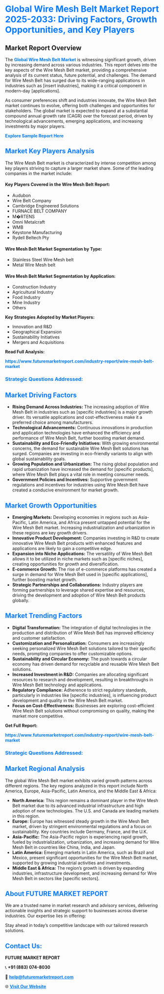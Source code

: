<h1 style="color: #007BFF;">Global Wire Mesh Belt Market Report 2025-2033: Driving Factors, Growth Opportunities, and Key Players</h1>

<section id="overview">
<h2>Market Report Overview</h2>
<p>The <a href="https://www.futuremarketreport.com/industry-report/wire-mesh-belt-market" style="color: #007BFF; text-decoration: none;"><strong>Global Wire Mesh Belt Market</strong></a> is witnessing significant growth, driven by increasing demand across various industries. This report delves into the key aspects of the Wire Mesh Belt market, providing a comprehensive analysis of its current status, future potential, and challenges. The demand for Wire Mesh Belt has surged due to its wide-ranging applications in industries such as [insert industries], making it a critical component in modern-day [applications].</p>
<p>As consumer preferences shift and industries innovate, the Wire Mesh Belt market continues to evolve, offering both challenges and opportunities for stakeholders. The global market is expected to expand at a substantial compound annual growth rate (CAGR) over the forecast period, driven by technological advancements, emerging applications, and increasing investments by major players.</p>
</section>

<section id="overview">
<p><a href="https://www.futuremarketreport.com/request-sample/reportId=30190" style="color: #007BFF; text-decoration: none;"><strong>Explore Sample Report Here</strong></a></p>
</section>

<section id="key-players">
<h2 style="color: #007BFF;">Market Key Players Analysis</h2>
<p>The Wire Mesh Belt market is characterized by intense competition among key players striving to capture a larger market share. Some of the leading companies in the market include:</p>
<h4>Key Players Covered in the Wire Mesh Belt Report:</h4>
<ul><li>Audubon</li><li>Wire Belt Company</li><li>Cambridge Engineered Solutions</li><li>FURNACE BELT COMPANY</li><li>M�RTENS</li><li>Omni Metalcraft</li><li>WMB</li><li>Keystone Manufacturing</li><li>Rydell Beltech Pty</li></ul>
<h4>Wire Mesh Belt Market Segmentation by Type:</h4>
<ul><li>Stainless Steel Wire Mesh belt</li><li>Metal Wire Mesh belt</li></ul>

<h4>Wire Mesh Belt Market Segmentation by Application:</h4>
<ul><li>Construction Industry</li><li>Agricultural Industry</li><li>Food Industry</li><li>Mine Industry</li><li>Others</li></ul>
<p><strong>Key Strategies Adopted by Market Players:</strong></p>
<ul>
<li>Innovation and R&D</li>
<li>Geographical Expansion</li>
<li>Sustainability Initiatives</li>
<li>Mergers and Acquisitions</li>
</ul>
</section>

<section>
<p><strong>Read Full Analysis: </strong></p><a href="https://www.futuremarketreport.com/industry-report/wire-mesh-belt-market" style="color: #007BFF; text-decoration: none;"><strong>https://www.futuremarketreport.com/industry-report/wire-mesh-belt-market</strong></a>
<h3 style="color: #007BFF;">Strategic Questions Addressed:</h3>
</section>

<section id="driving-factors">
<h2 style="color: #007BFF;">Market Driving Factors</h2>
<ul>
<li><strong>Rising Demand Across Industries:</strong> The increasing adoption of Wire Mesh Belt in industries such as [specific industries] is a major growth driver. Its versatile applications and cost-effectiveness make it a preferred choice among manufacturers.</li>
<li><strong>Technological Advancements:</strong> Continuous innovations in production and application technologies have enhanced the efficiency and performance of Wire Mesh Belt, further boosting market demand.</li>
<li><strong>Sustainability and Eco-Friendly Initiatives:</strong> With growing environmental concerns, the demand for sustainable Wire Mesh Belt solutions has surged. Companies are investing in eco-friendly variants to align with global sustainability goals.</li>
<li><strong>Growing Population and Urbanization:</strong> The rising global population and rapid urbanization have increased the demand for [specific products], where Wire Mesh Belt plays a vital role in meeting consumer needs.</li>
<li><strong>Government Policies and Incentives:</strong> Supportive government regulations and incentives for industries using Wire Mesh Belt have created a conducive environment for market growth.</li>
</ul>
</section>

<section id="growth-opportunities">
<h2 style="color: #007BFF;">Market Growth Opportunities</h2>
<ul>
<li><strong>Emerging Markets:</strong> Developing economies in regions such as Asia-Pacific, Latin America, and Africa present untapped potential for the Wire Mesh Belt market. Increasing industrialization and urbanization in these regions are key growth drivers.</li>
<li><strong>Innovative Product Development:</strong> Companies investing in R&D to create innovative Wire Mesh Belt products with enhanced features and applications are likely to gain a competitive edge.</li>
<li><strong>Expansion into Niche Applications:</strong> The versatility of Wire Mesh Belt allows it to be utilized in niche markets such as [specific niches], creating opportunities for growth and diversification.</li>
<li><strong>E-commerce Growth:</strong> The rise of e-commerce platforms has created a surge in demand for Wire Mesh Belt used in [specific applications], further boosting market growth.</li>
<li><strong>Strategic Partnerships and Collaborations:</strong> Industry players are forming partnerships to leverage shared expertise and resources, driving the development and adoption of Wire Mesh Belt products globally.</li>
</ul>
</section>

<section id="trending-factors">
<h2 style="color: #007BFF;">Market Trending Factors</h2>
<ul>
<li><strong>Digital Transformation:</strong> The integration of digital technologies in the production and distribution of Wire Mesh Belt has improved efficiency and customer satisfaction.</li>
<li><strong>Customization and Personalization:</strong> Consumers are increasingly seeking personalized Wire Mesh Belt solutions tailored to their specific needs, prompting companies to offer customizable options.</li>
<li><strong>Sustainability and Circular Economy:</strong> The push towards a circular economy has driven demand for recyclable and reusable Wire Mesh Belt solutions.</li>
<li><strong>Increased Investment in R&D:</strong> Companies are allocating significant resources to research and development, resulting in breakthroughs in Wire Mesh Belt technology and applications.</li>
<li><strong>Regulatory Compliance:</strong> Adherence to strict regulatory standards, particularly in industries like [specific industries], is influencing product development and quality in the Wire Mesh Belt market.</li>
<li><strong>Focus on Cost-Effectiveness:</strong> Businesses are exploring cost-efficient Wire Mesh Belt solutions without compromising on quality, making the market more competitive.</li>
</ul>
</section>

<section>
<p><strong>Get Full Report: </strong></p><a href="https://www.futuremarketreport.com/industry-report/wire-mesh-belt-market" style="color: #007BFF; text-decoration: none;"><strong>https://www.futuremarketreport.com/industry-report/wire-mesh-belt-market</strong></a>
<h3 style="color: #007BFF;">Strategic Questions Addressed:</h3>
</section>


<section id="regional-analysis">
<h2 style="color: #007BFF;">Market Regional Analysis</h2>
<p>The global Wire Mesh Belt market exhibits varied growth patterns across different regions. The key regions analyzed in this report include North America, Europe, Asia-Pacific, Latin America, and the Middle East & Africa:</p>
<ul>
<li><strong>North America:</strong> This region remains a dominant player in the Wire Mesh Belt market due to its advanced industrial infrastructure and high adoption of new technologies. The U.S. and Canada are leading markets in this region.</li>
<li><strong>Europe:</strong> Europe has witnessed steady growth in the Wire Mesh Belt market, driven by stringent environmental regulations and a focus on sustainability. Key countries include Germany, France, and the U.K.</li>
<li><strong>Asia-Pacific:</strong> The Asia-Pacific region is experiencing rapid growth, fueled by industrialization, urbanization, and increasing demand for Wire Mesh Belt in countries like China, India, and Japan.</li>
<li><strong>Latin America:</strong> Emerging markets in Latin America, such as Brazil and Mexico, present significant opportunities for the Wire Mesh Belt market, supported by growing industrial activities and investments.</li>
<li><strong>Middle East & Africa:</strong> The region’s growth is driven by expanding industries, infrastructure development, and increasing demand for Wire Mesh Belt in sectors like [specific sectors].</li>
</ul>
</section>

<footer>
<h2 style="color: #007BFF;">About FUTURE MARKET REPORT</h2>
<p>We are a trusted name in market research and advisory services, delivering actionable insights and strategic support to businesses across diverse industries. Our expertise lies in offering:</p>

<p>Stay ahead in today’s competitive landscape with our tailored research solutions.</p>

<h2 style="color: #007BFF;">Contact Us:</h2>
<p><strong>FUTURE MARKET REPORT</strong></p>
<p>📞 <strong>+91 (883) 074-8030</strong></p>
<p>📧 <strong><a href="mailto:help@futuremarketreport.com" style="color: #007BFF;">help@futuremarketreport.com</a></strong></p>
<p>🌐 <strong><a href="https://www.futuremarketreport.com/" style="color: #007BFF;">Visit Our Website</a></strong></p>
</footer>